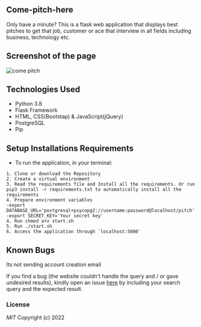 ## Come-pitch-here
Only have a minute? This is a flask web application that displays best pitches to get that job, customer or ace that interview in all fields including business, technology etc.

## Screenshot of the page
![come pitch](https://user-images.githubusercontent.com/36125591/167724133-182ddb20-4dc9-492a-b2c3-a782d9e8ac52.png)



## Technologies Used 

- Python 3.8
- Flask Framework
- HTML, CSS(Bootstap) & JavaScript(jQuery)
- PostgreSQL
- Pip

## Setup Installations Requirements
   * To run the application, in your terminal:

    1. Clone or download the Repository
    2. Create a virtual environment
    3. Read the requirements file and Install all the requirements. Or run pip3 install -r requirements.txt to automatically install all the requirements
    4. Prepare environment variables
    -export DATABASE_URL='postgresql+psycopg2://username:password@localhost/pitch'
    -export SECRET_KEY='Your secret key'
    4. Run chmod a+x start.sh
    5. Run ./start.sh
    6. Access the application through `localhost:5000`
  
## Known Bugs
Its not sending account creation email

If you find a bug (the website couldn't handle the query and / or gave undesired results), kindly open an issue [here](https://github.com/martin023/come-pitch-here/issues/new) by including your search query and the expected result.


### License

*MIT*
Copyright (c) 2022
